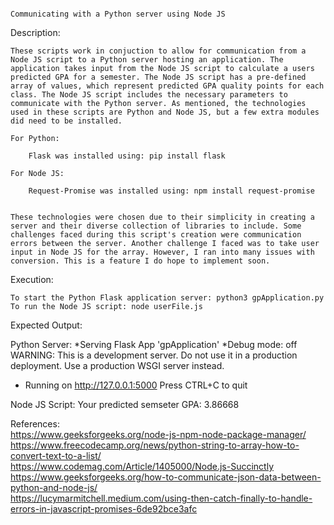                                                                     Communicating with a Python server using Node JS


Description:

    These scripts work in conjuction to allow for communication from a Node JS script to a Python server hosting an application. The application takes input from the Node JS script to calculate a users predicted GPA for a semester. The Node JS script has a pre-defined array of values, which represent predicted GPA quality points for each class. The Node JS script includes the necessary parameters to communicate with the Python server. As mentioned, the technologies used in these scripts are Python and Node JS, but a few extra modules did need to be installed.

    For Python:

        Flask was installed using: pip install flask
    
    For Node JS:

        Request-Promise was installed using: npm install request-promise


    These technologies were chosen due to their simplicity in creating a server and their diverse collection of libraries to include. Some challenges faced during this script's creation were communication errors between the server. Another challenge I faced was to take user input in Node JS for the array. However, I ran into many issues with conversion. This is a feature I do hope to implement soon. 


Execution:

    To start the Python Flask application server: python3 gpApplication.py
    To run the Node JS script: node userFile.js


Expected Output:

  Python Server:
  *Serving Flask App 'gpApplication'
  *Debug mode: off
  WARNING: This is a development server. Do not use it in a production deployment. Use a production WSGI server instead.
  * Running on http://127.0.0.1:5000
  Press CTRL+C to quit


  Node JS Script:
  Your predicted semseter GPA:  3.86668



References:    
https://www.geeksforgeeks.org/node-js-npm-node-package-manager/    
https://www.freecodecamp.org/news/python-string-to-array-how-to-convert-text-to-a-list/    
https://www.codemag.com/Article/1405000/Node.js-Succinctly    
https://www.geeksforgeeks.org/how-to-communicate-json-data-between-python-and-node-js/    
https://lucymarmitchell.medium.com/using-then-catch-finally-to-handle-errors-in-javascript-promises-6de92bce3afc    
   
